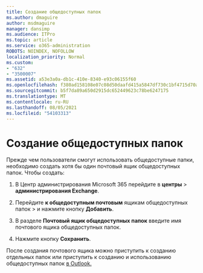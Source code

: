 ```yaml
---
title: Создание общедоступных папок
ms.author: dmaguire
author: msdmaguire
manager: dansimp
ms.audience: ITPro
ms.topic: article
ms.service: o365-administration
ROBOTS: NOINDEX, NOFOLLOW
localization_priority: Normal
ms.custom:
- "632"
- "3500007"
ms.assetid: a53e3a0a-db1c-410e-8340-e93c06155f60
ms.openlocfilehash: f380ad158108e07c08d50daafd415a5847df730c1bf4715d70aab7c30860f4d6
ms.sourcegitcommit: b5f7da89a650d2915dc652449623c78be6247175
ms.translationtype: MT
ms.contentlocale: ru-RU
ms.lasthandoff: 08/05/2021
ms.locfileid: "54103313"
---
```

# <a name="creating-public-folders"></a>Создание общедоступных папок

Прежде чем пользователи смогут использовать общедоступные папки, необходимо создать хотя бы один почтовый ящик общедоступных папок. Чтобы создать:
  
1. В Центр администрирования Microsoft 365 перейдите в **центры** \> **администрирования Exchange**.

2. Перейдите **к общедоступным почтовым** ящикам общедоступных папок \> и нажмите кнопку **Добавить**.

3. В разделе **Почтовый ящик общедоступных папок** введите имя почтового ящика общедоступных папок.

4. Нажмите кнопку **Сохранить**.

После создания почтового ящика можно приступить к созданию отдельных папок или приступить к созданию и использованию общедоступных папок [в Outlook.](https://support.office.com/article/Create-and-share-a-public-folder-in-Outlook-a2835011-d524-4a5c-a207-05c159bb2a97)
  